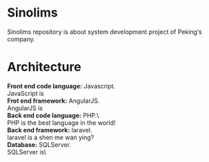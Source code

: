# Sinolims
Sinolims repository is about  system development project of Peking‘s company.
# Architecture
**Front end code language:** Javascript.\
JavaScript is \
**Frot end framework:** AngularJS.\
AngularJS is\
**Back end code language:** PHP.\   
PHP is the best language in the world!\
**Back end framework:** laravel.\
laravel is a shen me wan ying?\
**Database:** SQLServer.\
SQLServer is\

